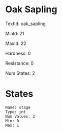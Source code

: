 # Oak Sapling

TextId: oak_sapling

MinId: 21

MaxId: 22

Hardness: 0

Resistance: 0


Num States: 2

# States
```
Name: stage
Type: int
Num Values: 2
Min: 0
Max: 1
```
